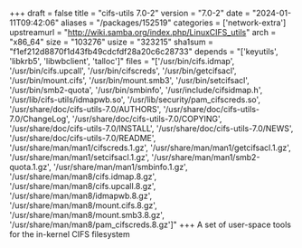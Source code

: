+++
draft = false
title = "cifs-utils 7.0-2"
version = "7.0-2"
date = "2024-01-11T09:42:06"
aliases = "/packages/152519"
categories = ['network-extra']
upstreamurl = "http://wiki.samba.org/index.php/LinuxCIFS_utils"
arch = "x86_64"
size = "103276"
usize = "323215"
sha1sum = "f1ef212d8870f1d43fb49cdcfdf28a20c6c28733"
depends = "['keyutils', 'libkrb5', 'libwbclient', 'talloc']"
files = "['/usr/bin/cifs.idmap', '/usr/bin/cifs.upcall', '/usr/bin/cifscreds', '/usr/bin/getcifsacl', '/usr/bin/mount.cifs', '/usr/bin/mount.smb3', '/usr/bin/setcifsacl', '/usr/bin/smb2-quota', '/usr/bin/smbinfo', '/usr/include/cifsidmap.h', '/usr/lib/cifs-utils/idmapwb.so', '/usr/lib/security/pam_cifscreds.so', '/usr/share/doc/cifs-utils-7.0/AUTHORS', '/usr/share/doc/cifs-utils-7.0/ChangeLog', '/usr/share/doc/cifs-utils-7.0/COPYING', '/usr/share/doc/cifs-utils-7.0/INSTALL', '/usr/share/doc/cifs-utils-7.0/NEWS', '/usr/share/doc/cifs-utils-7.0/README', '/usr/share/man/man1/cifscreds.1.gz', '/usr/share/man/man1/getcifsacl.1.gz', '/usr/share/man/man1/setcifsacl.1.gz', '/usr/share/man/man1/smb2-quota.1.gz', '/usr/share/man/man1/smbinfo.1.gz', '/usr/share/man/man8/cifs.idmap.8.gz', '/usr/share/man/man8/cifs.upcall.8.gz', '/usr/share/man/man8/idmapwb.8.gz', '/usr/share/man/man8/mount.cifs.8.gz', '/usr/share/man/man8/mount.smb3.8.gz', '/usr/share/man/man8/pam_cifscreds.8.gz']"
+++
A set of user-space tools for the in-kernel CIFS filesystem